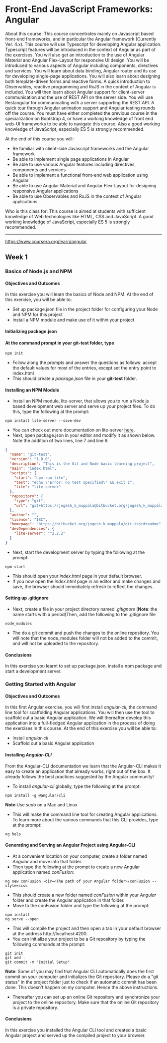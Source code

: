 # Front-End JavaScript Frameworks: Angular

About this course: This course concentrates mainly on Javascript based front-end frameworks, and in particular the Angular framework (Currently Ver. 4.x). This course will use Typescript for developing Angular application. Typescript features will be introduced in the context of Angular as part of the exercises. You will also get an introduction to the use of Angular Material and Angular Flex-Layout for responsive UI design. You will be introduced to various aspects of Angular including components, directives and services. You will learn about data binding, Angular router and its use for developing single-page applications. You will also learn about designing both template-driven forms and reactive forms. A quick introduction to Observables, reactive programming and RxJS in the context of Angular is included. You will then learn about Angular support for client-server communication and the use of REST API on the server side. You will use Restangular for communicating with a server supporting the REST API. A quick tour through Angular animation support and Angular testing rounds off the course. You must have either completed the previous course in the specialization on Bootstrap 4, or have a working knowledge of front end web-UI frameworks to be able to navigate this course. Also a good working knowledge of JavaScript, especially ES 5 is strongly recommended.

At the end of this course you will:

- Be familiar with client-side Javascript frameworks and the Angular framework
- Be able to implement single page applications in Angular
- Be able to use various Angular features including directives, components and services
- Be able to implement a functional front-end web application using Angular
- Be able to use Angular Material and Angular Flex-Layout for designing responsive Angular applications
- Be able to use Observables and RxJS in the context of Angular applications

Who is this class for: This course is aimed at students with sufficient knowledge of Web technologies like HTML, CSS and JavaScript. A good working knowledge of JavaScript, especially ES 5 is strongly recommended.

---

https://www.coursera.org/learn/angular

## Week 1

### Basics of Node.js and NPM

#### Objectives and Outcomes

In this exercise you will learn the basics of Node and NPM. At the end of this exercise, you will be able to:

- Set up package.json file in the project folder for configuring your Node and NPM for this project
- Install a NPM module and make use of it within your project

#### Initializing package.json

#### At the command prompt in your **git-test** folder, type

```
npm init
```

- Follow along the prompts and answer the questions as follows: accept the default values for most of the entries, except set the entry point to index.html
- This should create a *package.json* file in your **git-test** folder.

#### Installing an NPM Module

- Install an NPM module, lite-server, that allows you to run a Node.js based development web server and serve up your project files. To do this, type the following at the prompt:

```
npm install lite-server --save-dev
```

- You can check out more documentation on lite-server [here](https://github.com/johnpapa/lite-server).
- Next, open package.json in your editor and modify it as shown below. Note the addition of two lines, line 7 and line 9.

```JSON
{
  "name": "git-test",
  "version": "1.0.0",
  "description": "This is the Git and Node basic learning project",
  "main": "index.html",
  "scripts": {
    "start": "npm run lite",
    "test": "echo \"Error: no test specified\" && exit 1",
    "lite": "lite-server"
  },
  "repository": {
    "type": "git",
    "url": "git+https://jogesh_k_muppala@bitbucket.org/jogesh_k_muppala/git-test.git"
  },
  "author": "",
  "license": "ISC",
  "homepage": "https://bitbucket.org/jogesh_k_muppala/git-test#readme",
  "devDependencies": {
    "lite-server": "^2.2.2"
  }
}

```

- Next, start the development server by typing the following at the prompt:

```
npm start
```

- This should open your *index.html* page in your default browser.
- If you now open the *index.html* page in an editor and make changes and save, the browser should immediately refresh to reflect the changes.

#### Setting up .gitignore

- Next, create a file in your project directory named *.gitignore* (**Note**: the name starts with a period)Then, add the following to the .gitignore file

```
node_modules
```

- The do a git commit and push the changes to the online repository. You will note that the node_modules folder will not be added to the commit, and will not be uploaded to the repository.

#### Conclusions

In this exercise you learnt to set up package.json, install a npm package and start a development server.

### Getting Started with Angular

#### Objectives and Outcomes

In this first Angular exercise, you will first install *angular-cli*, the command line tool for scaffolding Angular applications. You will then use the tool to scaffold out a basic Angular application. We will thereafter develop this application into a full-fledged Angular application in the process of doing the exercises in this course. At the end of this exercise you will be able to:

- Install *angular-cli*
- Scaffold out a basic Angular application

#### Installing *Angular-CLI*

From the Angular-CLI documentation we learn that the Angular-CLI makes it easy to create an application that already works, right out of the box. It already follows the best practices suggested by the Angular community!

- To install *angular-cli* globally, type the following at the prompt:

```
npm install -g @angular/cli
```

**Note**:Use *sudo* on a Mac and Linux

- This will make the command line tool for creating Angular applications. To learn more about the various commands that this CLI provides, type at the prompt:

```
ng help
```

#### Generating and Serving an Angular Project using Angular-CLI

- At a convenient location on your computer, create a folder named *Angular* and move into that folder.
- Then type the following at the prompt to create a new Angular application named *conFusion*:

```
ng new conFusion -dir=<The path of your Angular folder>/conFusion --style=scss
```

- This should create a new folder named *conFusion* within your *Angular* folder and create the Angular application in that folder.
- Move to the conFusion folder and type the following at the prompt:

```
npm install
ng serve --open
```

- This will compile the project and then open a tab in your default browser at the address http://localhost:4200.
- You can initialize your project to be a Git repository by typing the following commands at the prompt:

```
git init
git add .
git commit -m "Initial Setup"
```

**Note**: Some of you may find that Angular CLI automatically does the first commit on your computer and initializes the Git repository. Please do a "git status" in the project folder just to check if an automatic commit has been done. This doesn't happen on my computer. Hence the above instructions.

- Thereafter you can set up an online Git repository and synchronize your project to the online repository. Make sure that the online Git repository is a private repository.

#### Conclusions

In this exercise you installed the Angular CLI tool and created a basic Angular project and served up the compiled project to your browser.
